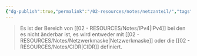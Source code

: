 ```yaml
---
{"dg-publish":true,"permalink":"/02-resources/notes/netzanteil/","tags":["netzwerk/ip/ipv4"],"noteIcon":"","updated":"2025-07-12T13:31:41.000+02:00"}
---
```


>Es ist der Bereich von [[02 - RESOURCES/Notes/IPv4\|IPv4]] bei den es nicht änderbar ist, es wird entweder mit [[02 - RESOURCES/Notes/Netzwerkmaske\|Netzwerkmaske]] oder die [[02 - RESOURCES/Notes/CIDR\|CIDR]] definiert.

<style> .container {font-family: sans-serif; text-align: center;} .button-wrapper button {z-index: 1;height: 40px; width: 100px; margin: 10px;padding: 5px;} .excalidraw .App-menu_top .buttonList { display: flex;} .excalidraw-wrapper { height: 800px; margin: 50px; position: relative;} :root[dir="ltr"] .excalidraw .layer-ui__wrapper .zen-mode-transition.App-menu_bottom--transition-left {transform: none;} </style><script src="https://cdn.jsdelivr.net/npm/react@17/umd/react.production.min.js"></script><script src="https://cdn.jsdelivr.net/npm/react-dom@17/umd/react-dom.production.min.js"></script><script type="text/javascript" src="https://cdn.jsdelivr.net/npm/@excalidraw/excalidraw@0/dist/excalidraw.production.min.js"></script><div id="Netzanteil_2024-07-29_2204.25.excalidraw.md1"></div><script>(function(){const InitialData={"type":"excalidraw","version":2,"source":"https://github.com/zsviczian/obsidian-excalidraw-plugin/releases/tag/2.2.9","elements":[{"type":"text","version":246,"versionNonce":1972470790,"index":"a0","isDeleted":false,"id":"zQWHillc","fillStyle":"solid","strokeWidth":2,"strokeStyle":"solid","roughness":1,"opacity":100,"angle":0,"x":-409.4915935975488,"y":-277.27638844874605,"strokeColor":"#1e1e1e","backgroundColor":"transparent","width":475.41387939453125,"height":86.12839612469412,"seed":1556602138,"groupIds":[],"frameId":null,"roundness":null,"boundElements":[{"id":"hmYavCoMVNp_xSlnNpeyk","type":"arrow"},{"id":"f0vPYp5Q_nQnhnwCvGpwX","type":"arrow"},{"id":"Ogp6-sG2ko8rS7z-HNk8i","type":"arrow"},{"id":"oGqTi4WboRej6IRPW_G8W","type":"arrow"}],"updated":1722283471413,"link":null,"locked":false,"fontSize":68.90271689975529,"fontFamily":1,"text":"192.168.1.0/24","rawText":"192.168.1.0/24","textAlign":"left","verticalAlign":"top","containerId":null,"originalText":"192.168.1.0/24","autoResize":true,"lineHeight":1.25},{"type":"text","version":292,"versionNonce":499138630,"index":"a1","isDeleted":false,"id":"HXE613VY","fillStyle":"solid","strokeWidth":2,"strokeStyle":"solid","roughness":1,"opacity":100,"angle":0,"x":-605.0941137391503,"y":-84.27638844874605,"strokeColor":"#1e1e1e","backgroundColor":"transparent","width":205.4796142578125,"height":54.99999999999999,"seed":750856666,"groupIds":[],"frameId":null,"roundness":null,"boundElements":[{"id":"hmYavCoMVNp_xSlnNpeyk","type":"arrow"}],"updated":1722283471413,"link":null,"locked":false,"fontSize":43.99999999999999,"fontFamily":1,"text":"11000000","rawText":"11000000","textAlign":"left","verticalAlign":"top","containerId":null,"originalText":"11000000","autoResize":true,"lineHeight":1.25},{"type":"text","version":292,"versionNonce":1973176198,"index":"a2","isDeleted":false,"id":"JMJuabVK","fillStyle":"solid","strokeWidth":2,"strokeStyle":"solid","roughness":1,"opacity":100,"angle":0,"x":-337.01415768446293,"y":-82.27638844874605,"strokeColor":"#1e1e1e","backgroundColor":"transparent","width":163.2754364013672,"height":47.999999999999986,"seed":1903353498,"groupIds":[],"frameId":null,"roundness":null,"boundElements":[{"id":"f0vPYp5Q_nQnhnwCvGpwX","type":"arrow"}],"updated":1722283471413,"link":null,"locked":false,"fontSize":38.39999999999999,"fontFamily":1,"text":"10101000","rawText":"10101000","textAlign":"left","verticalAlign":"top","containerId":null,"originalText":"10101000","autoResize":true,"lineHeight":1.25},{"type":"text","version":323,"versionNonce":1526032070,"index":"a3","isDeleted":false,"id":"zjgOlMRD","fillStyle":"solid","strokeWidth":2,"strokeStyle":"solid","roughness":1,"opacity":100,"angle":0,"x":-103.01415768446293,"y":-82.27638844874605,"strokeColor":"#1e1e1e","backgroundColor":"transparent","width":166.83763122558594,"height":40.999999999999986,"seed":1200618330,"groupIds":[],"frameId":null,"roundness":null,"boundElements":[{"id":"Ogp6-sG2ko8rS7z-HNk8i","type":"arrow"}],"updated":1722283471413,"link":null,"locked":false,"fontSize":32.79999999999999,"fontFamily":1,"text":"00000001","rawText":"00000001","textAlign":"left","verticalAlign":"top","containerId":null,"originalText":"00000001","autoResize":true,"lineHeight":1.25},{"type":"text","version":296,"versionNonce":1315479046,"index":"a4","isDeleted":false,"id":"yA0IA2St","fillStyle":"solid","strokeWidth":2,"strokeStyle":"solid","roughness":1,"opacity":100,"angle":0,"x":148.98584231553707,"y":-85.27638844874605,"strokeColor":"#1e1e1e","backgroundColor":"transparent","width":171.65625,"height":39,"seed":1030455322,"groupIds":[],"frameId":null,"roundness":null,"boundElements":[{"id":"oGqTi4WboRej6IRPW_G8W","type":"arrow"}],"updated":1722283471413,"link":null,"locked":false,"fontSize":31.2,"fontFamily":1,"text":"00000000","rawText":"00000000","textAlign":"left","verticalAlign":"top","containerId":null,"originalText":"00000000","autoResize":true,"lineHeight":1.25},{"type":"arrow","version":792,"versionNonce":1611178266,"index":"a5","isDeleted":false,"id":"hmYavCoMVNp_xSlnNpeyk","fillStyle":"solid","strokeWidth":2,"strokeStyle":"solid","roughness":1,"opacity":100,"angle":0,"x":-369.17579232388357,"y":-190.14799232405193,"strokeColor":"#1e1e1e","backgroundColor":"transparent","width":100.86788616978257,"height":89.16593692756402,"seed":519597274,"groupIds":[],"frameId":null,"roundness":{"type":2},"boundElements":[],"updated":1722283471874,"link":null,"locked":false,"startBinding":{"elementId":"zQWHillc","focus":0.4521537545793815,"gap":1},"endBinding":null,"lastCommittedPoint":null,"startArrowhead":null,"endArrowhead":"arrow","points":[[0,0],[-57.83836536057943,40.87160387530588],[-100.86788616978257,89.16593692756402]]},{"type":"arrow","version":418,"versionNonce":323579354,"index":"a6","isDeleted":false,"id":"f0vPYp5Q_nQnhnwCvGpwX","fillStyle":"solid","strokeWidth":2,"strokeStyle":"solid","roughness":1,"opacity":100,"angle":0,"x":-230.3639562652627,"y":-190.14799232405193,"strokeColor":"#1e1e1e","backgroundColor":"transparent","width":18.14030434090065,"height":82.84269278808733,"seed":1103741338,"groupIds":[],"frameId":null,"roundness":{"type":2},"boundElements":[],"updated":1722283471875,"link":null,"locked":false,"startBinding":{"elementId":"zQWHillc","focus":0.19798925536155282,"gap":1},"endBinding":null,"lastCommittedPoint":null,"startArrowhead":null,"endArrowhead":"arrow","points":[[0,0],[-18.14030434090065,82.84269278808733]]},{"type":"arrow","version":511,"versionNonce":1716691610,"index":"a7","isDeleted":false,"id":"Ogp6-sG2ko8rS7z-HNk8i","fillStyle":"solid","strokeWidth":2,"strokeStyle":"solid","roughness":1,"opacity":100,"angle":0,"x":-125.2470505935787,"y":-190.14799232405193,"strokeColor":"#1e1e1e","backgroundColor":"transparent","width":97.55556746332319,"height":93.14561156059447,"seed":1360166490,"groupIds":[],"frameId":null,"roundness":{"type":2},"boundElements":[],"updated":1722283471876,"link":null,"locked":false,"startBinding":{"elementId":"zQWHillc","focus":0.10954030344409287,"gap":1},"endBinding":null,"lastCommittedPoint":null,"startArrowhead":null,"endArrowhead":"arrow","points":[[0,0],[77.23289290911585,41.87160387530588],[97.55556746332319,93.14561156059447]]},{"type":"arrow","version":601,"versionNonce":2133781786,"index":"a8","isDeleted":false,"id":"oGqTi4WboRej6IRPW_G8W","fillStyle":"solid","strokeWidth":2,"strokeStyle":"solid","roughness":1,"opacity":100,"angle":0,"x":-83.93723460753984,"y":-201.04561921797688,"strokeColor":"#1e1e1e","backgroundColor":"transparent","width":302.5831377455653,"height":104.76923076923077,"seed":430285594,"groupIds":[],"frameId":null,"roundness":{"type":2},"boundElements":[],"updated":1722283573603,"link":null,"locked":false,"startBinding":{"elementId":"zQWHillc","focus":0.27599348769572035,"gap":1},"endBinding":null,"lastCommittedPoint":null,"startArrowhead":null,"endArrowhead":"arrow","points":[[0,0],[257.9230769230769,35.769230769230774],[302.5831377455653,104.76923076923077]]},{"type":"text","version":448,"versionNonce":900165062,"index":"aA","isDeleted":false,"id":"C6b2eEFd","fillStyle":"solid","strokeWidth":2,"strokeStyle":"solid","roughness":1,"opacity":100,"angle":0,"x":-293.6235269574477,"y":-433.430647614447,"strokeColor":"#1e1e1e","backgroundColor":"transparent","width":101.11988830566406,"height":25,"seed":2048337050,"groupIds":[],"frameId":null,"roundness":null,"boundElements":[],"updated":1722283545784,"link":null,"locked":false,"fontSize":20,"fontFamily":1,"text":"Netzanteil","rawText":"Netzanteil","textAlign":"left","verticalAlign":"top","containerId":null,"originalText":"Netzanteil","autoResize":true,"lineHeight":1.25},{"type":"text","version":432,"versionNonce":1001242822,"index":"aB","isDeleted":false,"id":"0RSBenNw","fillStyle":"solid","strokeWidth":2,"strokeStyle":"solid","roughness":1,"opacity":100,"angle":0,"x":-594.9120121381018,"y":14.539401024938115,"strokeColor":"#1e1e1e","backgroundColor":"transparent","width":175.61961364746094,"height":38.74995147145622,"seed":2142994778,"groupIds":[],"frameId":null,"roundness":null,"boundElements":[],"updated":1722283471413,"link":null,"locked":false,"fontSize":30.999961177164977,"fontFamily":1,"text":"1 1 1 1 1 1 1 1","rawText":"1 1 1 1 1 1 1 1","textAlign":"left","verticalAlign":"top","containerId":null,"originalText":"1 1 1 1 1 1 1 1","autoResize":true,"lineHeight":1.25},{"type":"text","version":329,"versionNonce":1795536902,"index":"aC","isDeleted":false,"id":"057v7kD8","fillStyle":"solid","strokeWidth":2,"strokeStyle":"solid","roughness":1,"opacity":100,"angle":0,"x":158.80768711919643,"y":1.4867694459908307,"strokeColor":"#1e1e1e","backgroundColor":"transparent","width":171.65625,"height":39,"seed":842417690,"groupIds":[],"frameId":null,"roundness":null,"boundElements":[],"updated":1722283471413,"link":null,"locked":false,"fontSize":31.2,"fontFamily":1,"text":"00000000","rawText":"00000000","textAlign":"left","verticalAlign":"top","containerId":null,"originalText":"00000000","autoResize":true,"lineHeight":1.25},{"type":"text","version":460,"versionNonce":853329734,"index":"aD","isDeleted":false,"id":"7Ip5GTtT","fillStyle":"solid","strokeWidth":2,"strokeStyle":"solid","roughness":1,"opacity":100,"angle":0,"x":-348.4469836764448,"y":13.190741078683573,"strokeColor":"#1e1e1e","backgroundColor":"transparent","width":175.61961364746094,"height":38.74995147145622,"seed":2054845146,"groupIds":[],"frameId":null,"roundness":null,"boundElements":[],"updated":1722283471413,"link":null,"locked":false,"fontSize":30.999961177164977,"fontFamily":1,"text":"1 1 1 1 1 1 1 1","rawText":"1 1 1 1 1 1 1 1","textAlign":"left","verticalAlign":"top","containerId":null,"originalText":"1 1 1 1 1 1 1 1","autoResize":true,"lineHeight":1.25},{"type":"text","version":466,"versionNonce":1670377094,"index":"aE","isDeleted":false,"id":"aMpWmZsF","fillStyle":"solid","strokeWidth":2,"strokeStyle":"solid","roughness":1,"opacity":100,"angle":0,"x":-111.60487841328688,"y":7.927583183947036,"strokeColor":"#1e1e1e","backgroundColor":"transparent","width":175.61961364746094,"height":38.74995147145622,"seed":723191706,"groupIds":[],"frameId":null,"roundness":null,"boundElements":[],"updated":1722283471413,"link":null,"locked":false,"fontSize":30.999961177164977,"fontFamily":1,"text":"1 1 1 1 1 1 1 1","rawText":"1 1 1 1 1 1 1 1","textAlign":"left","verticalAlign":"top","containerId":null,"originalText":"1 1 1 1 1 1 1 1","autoResize":true,"lineHeight":1.25},{"type":"line","version":1542,"versionNonce":970730950,"index":"aF","isDeleted":false,"id":"bJ5VlzJ3_XSXahOLJEK6l","fillStyle":"solid","strokeWidth":2,"strokeStyle":"solid","roughness":1,"opacity":100,"angle":0,"x":76.24900021027372,"y":-243.22375686979865,"strokeColor":"#1e1e1e","backgroundColor":"transparent","width":272.63157894736855,"height":244.21052631578937,"seed":1279984730,"groupIds":[],"frameId":null,"roundness":{"type":2},"boundElements":[],"updated":1722283471413,"link":null,"locked":false,"startBinding":null,"endBinding":null,"lastCommittedPoint":null,"startArrowhead":null,"endArrowhead":null,"points":[[0,0],[272.63157894736855,27.36842105263156],[249.47368421052647,244.21052631578937]]},{"type":"ellipse","version":370,"versionNonce":1390314758,"index":"aG","isDeleted":false,"id":"hF2HljseprUVQUZB6g2Rc","fillStyle":"solid","strokeWidth":1,"strokeStyle":"solid","roughness":1,"opacity":100,"angle":0,"x":-629.0141576844628,"y":-37.960598975061885,"strokeColor":"#1e1e1e","backgroundColor":"transparent","width":978.9473684210527,"height":118.9473684210526,"seed":1742563610,"groupIds":[],"frameId":null,"roundness":{"type":2},"boundElements":[],"updated":1722283471413,"link":null,"locked":false},{"type":"freedraw","version":307,"versionNonce":538178630,"index":"aH","isDeleted":false,"id":"0n9xJ9J_FxJk5Dh9B74e1","fillStyle":"solid","strokeWidth":1,"strokeStyle":"solid","roughness":1,"opacity":100,"angle":0,"x":-619.8238742836536,"y":69.97462369700293,"strokeColor":"#1e1e1e","backgroundColor":"transparent","width":709.4736842105264,"height":91.57894736842104,"seed":1430599130,"groupIds":[],"frameId":null,"roundness":null,"boundElements":[],"updated":1722283471413,"link":null,"locked":false,"points":[[0,0],[1.0526315789472847,0],[2.105263157894683,3.157894736842195],[5.263157894736764,6.315789473684276],[5.263157894736764,8.42105263157896],[8.42105263157896,11.57894736842104],[11.57894736842104,14.736842105263236],[14.736842105263122,16.84210526315792],[17.894736842105203,18.947368421052715],[23.15789473684208,22.105263157894797],[30.526315789473642,26.315789473684276],[37.8947368421052,29.473684210526358],[47.36842105263156,32.63157894736844],[55.78947368421052,34.736842105263236],[66.31578947368416,37.89473684210532],[74.73684210526312,38.947368421052715],[82.10526315789468,41.0526315789474],[96.84210526315792,43.157894736842195],[106.31578947368416,44.21052631578948],[115.78947368421052,45.26315789473688],[120,46.315789473684276],[131.57894736842104,48.42105263157896],[141.0526315789474,49.47368421052636],[149.47368421052624,49.47368421052636],[157.8947368421052,49.47368421052636],[165.26315789473688,49.47368421052636],[177.8947368421052,49.47368421052636],[186.31578947368416,49.47368421052636],[194.73684210526312,49.47368421052636],[203.15789473684208,49.47368421052636],[214.73684210526312,49.47368421052636],[218.9473684210526,49.47368421052636],[226.31578947368416,49.47368421052636],[233.68421052631572,49.47368421052636],[240,49.47368421052636],[251.57894736842104,49.47368421052636],[258.9473684210526,49.47368421052636],[266.31578947368416,49.47368421052636],[275.7894736842105,49.47368421052636],[288.42105263157896,50.526315789473756],[302.1052631578947,51.57894736842104],[311.57894736842104,52.63157894736844],[316.8421052631579,53.68421052631584],[323.1578947368421,54.736842105263236],[331.57894736842104,55.78947368421052],[335.7894736842105,56.84210526315792],[340,56.84210526315792],[344.2105263157895,58.947368421052715],[353.6842105263157,61.0526315789474],[358.9473684210526,63.157894736842195],[366.31578947368416,65.26315789473688],[372.63157894736844,66.31578947368428],[378.9473684210526,68.42105263157896],[384.2105263157895,70.52631578947376],[388.42105263157896,72.63157894736844],[392.63157894736844,73.68421052631584],[394.7368421052631,74.73684210526324],[396.8421052631579,75.78947368421052],[397.8947368421052,76.84210526315792],[398.9473684210526,78.94736842105272],[401.0526315789474,80],[403.1578947368421,82.1052631578948],[405.2631578947369,86.31578947368428],[405.2631578947369,87.36842105263156],[406.31578947368416,88.42105263157896],[406.31578947368416,89.47368421052636],[407.36842105263156,90.52631578947376],[407.36842105263156,91.57894736842104],[408.42105263157896,90.52631578947376],[409.47368421052636,87.36842105263156],[410.52631578947364,86.31578947368428],[413.68421052631584,82.1052631578948],[416.8421052631579,78.94736842105272],[421.0526315789474,75.78947368421052],[426.31578947368416,71.57894736842104],[429.47368421052636,70.52631578947376],[434.7368421052631,68.42105263157896],[440,66.31578947368428],[448.42105263157896,64.21052631578948],[454.7368421052631,62.1052631578948],[461.0526315789474,62.1052631578948],[463.1578947368421,61.0526315789474],[468.42105263157896,60],[476.8421052631578,60],[483.1578947368422,60],[490.52631578947364,60],[496.8421052631578,60],[507.36842105263156,60],[512.6315789473684,60],[517.8947368421053,60],[524.2105263157895,60],[528.4210526315788,60],[531.5789473684212,60],[535.7894736842105,60],[541.0526315789474,60],[548.4210526315788,60],[553.6842105263157,60],[558.9473684210526,60],[565.2631578947368,60],[573.6842105263157,60],[581.0526315789474,60],[595.7894736842105,61.0526315789474],[603.1578947368422,61.0526315789474],[607.3684210526316,61.0526315789474],[616.8421052631578,61.0526315789474],[624.2105263157895,61.0526315789474],[631.5789473684212,61.0526315789474],[638.9473684210526,61.0526315789474],[645.2631578947368,61.0526315789474],[652.6315789473684,61.0526315789474],[668.4210526315788,58.947368421052715],[676.8421052631578,55.78947368421052],[685.2631578947368,53.68421052631584],[695.7894736842105,48.42105263157896],[698.9473684210526,47.36842105263156],[703.1578947368422,45.26315789473688],[706.3157894736843,43.157894736842195],[707.3684210526316,41.0526315789474],[707.3684210526316,38.947368421052715],[709.4736842105264,36.84210526315792],[709.4736842105264,34.736842105263236],[709.4736842105264,33.68421052631584],[709.4736842105264,32.63157894736844],[709.4736842105264,31.57894736842104],[709.4736842105264,29.473684210526358],[709.4736842105264,28.42105263157896],[709.4736842105264,27.36842105263156],[709.4736842105264,26.315789473684276],[709.4736842105264,25.263157894736878],[709.4736842105264,24.21052631578948],[709.4736842105264,22.105263157894797],[709.4736842105264,21.0526315789474],[708.4210526315788,21.0526315789474],[708.4210526315788,21.0526315789474]],"lastCommittedPoint":null,"simulatePressure":true,"pressures":[]},{"type":"text","version":170,"versionNonce":1532590982,"index":"aI","isDeleted":false,"id":"M8vMIIUR","fillStyle":"solid","strokeWidth":1,"strokeStyle":"solid","roughness":1,"opacity":100,"angle":0,"x":-251.1194208423576,"y":197.74790304922954,"strokeColor":"#1e1e1e","backgroundColor":"transparent","width":68.11993408203125,"height":25,"seed":93678234,"groupIds":[],"frameId":null,"roundness":null,"boundElements":[],"updated":1722283471413,"link":null,"locked":false,"fontSize":20,"fontFamily":1,"text":"24Bits","rawText":"24Bits","textAlign":"left","verticalAlign":"top","containerId":null,"originalText":"24Bits","autoResize":true,"lineHeight":1.25},{"type":"freedraw","version":660,"versionNonce":1995810074,"index":"aJ","isDeleted":false,"id":"3oauoGOkJH_bfIlueo_ov","fillStyle":"solid","strokeWidth":1,"strokeStyle":"solid","roughness":1,"opacity":100,"angle":0,"x":-405.1670152079236,"y":-276.21886322463763,"strokeColor":"#1e1e1e","backgroundColor":"transparent","width":289.96655518394664,"height":107.69230769230768,"seed":1333856090,"groupIds":[],"frameId":null,"roundness":null,"boundElements":[],"updated":1722283492291,"link":null,"locked":false,"points":[[-0.14417661635503243,0],[-0.895385308541375,-0.7692307692307736],[-2.3978026929141607,-2.307692307692321],[-4.651428769473349,-7.692307692307679],[-6.153846153846132,-10.769230769230774],[-6.153846153846132,-12.30769230769232],[-6.153846153846132,-16.153846153846132],[-6.153846153846132,-18.461538461538453],[-6.153846153846132,-22.30769230769232],[-6.153846153846132,-23.846153846153868],[-6.153846153846132,-25.384615384615415],[-6.153846153846132,-26.923076923076906],[-5.40263746165974,-29.230769230769226],[-4.651428769473349,-30],[-3.900220077286951,-30.769230769230774],[-3.900220077286951,-31.538461538461547],[-3.149011385100557,-32.30769230769232],[-2.3978026929141607,-33.076923076923094],[-1.6465940007277682,-33.076923076923094],[-0.895385308541375,-33.076923076923094],[-0.895385308541375,-33.84615384615387],[-0.14417661635503243,-34.61538461538464],[1.3582407680177535,-35.384615384615415],[2.860658152390542,-36.15384615384613],[5.114284228949728,-36.923076923076906],[5.8654929211361235,-36.923076923076906],[6.616701613322515,-37.69230769230768],[8.870327689881698,-37.69230769230768],[11.123953766440824,-38.46153846153845],[14.879997227372801,-39.230769230769226],[21.640875457050292,-39.230769230769226],[23.89450153360948,-39.230769230769226],[26.14812761016866,-39.230769230769226],[27.650544994541445,-39.230769230769226],[29.904171071100578,-39.230769230769226],[32.157797147659764,-39.230769230769226],[35.162631916405346,-39.230769230769226],[38.91867537733726,-39.230769230769226],[43.42592753045562,-39.230769230769226],[50.938014452319514,-39.230769230769226],[54.694057913251484,-39.230769230769226],[58.45010137418341,-39.230769230769226],[60.703727450742576,-39.230769230769226],[64.45977091167455,-39.230769230769226],[66.71339698823375,-39.230769230769226],[68.21581437260649,-39.230769230769226],[71.22064914135204,-39.230769230769226],[74.22548391009764,-39.230769230769226],[79.48394475540236,-39.230769230769226],[82.48877952414786,-39.230769230769226],[84.7424056007071,-39.230769230769226],[87.74724036945268,-39.230769230769226],[89.24965775382549,-39.230769230769226],[91.50328383038459,-39.230769230769226],[94.50811859913017,-39.230769230769226],[96.7617446756893,-39.230769230769226],[98.26416206006208,-39.230769230769226],[102.77141421318046,-40],[105.0250402897396,-40],[108.02987505848516,-41.53846153846155],[111.03470982723073,-42.30769230769232],[115.5419619803491,-43.84615384615387],[120.04921413346747,-46.15384615384613],[123.05404890221293,-48.46153846153845],[125.30767497877217,-50],[126.05888367095852,-50.769230769230774],[127.5613010553313,-52.30769230769232],[129.0637184397041,-52.30769230769232],[131.31734451626323,-54.61538461538464],[134.3221792850088,-56.923076923076906],[136.57580536156803,-60.769230769230774],[138.07822274594082,-63.076923076923094],[139.5806401303136,-64.61538461538464],[140.33184882249995,-66.9230769230769],[141.8342662068727,-68.46153846153845],[143.33668359124553,-71.53846153846155],[145.59030966780463,-73.84615384615387],[147.09272705217742,-76.15384615384613],[148.5951444365502,-78.46153846153845],[149.3463531287367,-80.76923076923077],[149.3463531287367,-82.30769230769232],[150.84877051310937,-83.84615384615387],[150.84877051310937,-86.15384615384613],[151.59997920529577,-87.69230769230768],[152.35118789748216,-91.53846153846155],[153.10239658966856,-93.0769230769231],[153.10239658966856,-94.61538461538458],[153.85360528185493,-96.92307692307696],[153.85360528185493,-100],[153.85360528185493,-101.53846153846155],[154.6048139740414,-103.84615384615387],[155.35602266622772,-105.38461538461542],[155.35602266622772,-106.15384615384613],[155.35602266622772,-106.92307692307696],[155.35602266622772,-107.69230769230768],[154.6048139740414,-106.92307692307696],[154.6048139740414,-104.61538461538458],[154.6048139740414,-103.0769230769231],[154.6048139740414,-100],[154.6048139740414,-98.46153846153845],[154.6048139740414,-97.69230769230768],[154.6048139740414,-96.92307692307696],[153.85360528185493,-96.15384615384613],[153.85360528185493,-93.84615384615387],[153.85360528185493,-90.76923076923077],[153.85360528185493,-90],[153.85360528185493,-89.23076923076923],[153.85360528185493,-87.69230769230768],[153.85360528185493,-85.38461538461542],[153.85360528185493,-84.61538461538458],[153.85360528185493,-83.0769230769231],[153.85360528185493,-80.76923076923077],[153.85360528185493,-77.69230769230768],[153.85360528185493,-75.38461538461542],[154.6048139740414,-73.84615384615387],[156.1072313584142,-71.53846153846155],[157.60964874278702,-70],[159.11206612715975,-68.46153846153845],[162.11690089590522,-65.38461538461542],[164.3705269724645,-63.84615384615387],[166.6241530490236,-63.076923076923094],[171.13140520214202,-60.769230769230774],[174.13623997088752,-59.230769230769226],[176.38986604744667,-58.46153846153845],[179.39470081619223,-57.69230769230768],[183.1507442771242,-56.923076923076906],[189.1604138146153,-55.384615384615415],[192.91645727554723,-55.384615384615415],[196.6725007364793,-55.384615384615415],[200.42854419741116,-55.384615384615415],[207.94063111927503,-55.384615384615415],[212.44788327239337,-55.384615384615415],[216.2039267333254,-55.384615384615415],[219.20876150207084,-55.384615384615415],[220.71117888644372,-55.384615384615415],[222.96480496300288,-55.384615384615415],[225.9696397317485,-55.384615384615415],[227.4720571161212,-55.384615384615415],[228.97447450049395,-55.384615384615415],[231.22810057705317,-55.384615384615415],[234.2329353457988,-55.384615384615415],[235.73535273017157,-55.384615384615415],[238.74018749891698,-55.384615384615415],[241.7450222676626,-55.384615384615415],[243.24743965203535,-55.384615384615415],[244.74985703640817,-55.384615384615415],[246.25227442078096,-55.384615384615415],[247.0034831129673,-55.384615384615415],[248.50590049734006,-55.384615384615415],[249.25710918952652,-55.384615384615415],[250.00831788171288,-55.384615384615415],[250.75952657389934,-55.384615384615415],[252.2619439582721,-55.384615384615415],[254.51557003483128,-54.61538461538464],[256.0179874192041,-53.84615384615387],[256.7691961113904,-53.84615384615387],[259.02282218794966,-53.076923076923094],[261.2764482645088,-52.30769230769232],[262.7788656488815,-52.30769230769232],[263.530074341068,-52.30769230769232],[264.28128303325434,-51.53846153846155],[265.7837004176271,-51.53846153846155],[267.286117802,-51.53846153846155],[268.0373264941863,-50.769230769230774],[268.7885351863727,-50],[270.2909525707455,-49.230769230769226],[271.79336995511835,-49.230769230769226],[271.79336995511835,-48.46153846153845],[272.5445786473047,-47.69230769230768],[274.04699603167745,-47.69230769230768],[274.7982047238638,-46.923076923076906],[275.54941341605024,-46.15384615384613],[276.30062210823655,-45.384615384615415],[277.05183080042303,-44.61538461538464],[279.30545687698213,-42.30769230769232],[280.8078742613549,-40.769230769230774],[281.5590829535414,-40],[281.5590829535414,-39.230769230769226],[282.3102916457278,-38.46153846153845],[283.06150033791414,-37.69230769230768],[283.06150033791414,-36.923076923076906],[283.06150033791414,-36.15384615384613],[283.06150033791414,-34.61538461538464],[283.06150033791414,-33.076923076923094],[283.8127090301005,-31.538461538461547],[283.8127090301005,-30],[283.8127090301005,-29.230769230769226],[283.8127090301005,-26.923076923076906],[283.8127090301005,-26.153846153846132],[283.8127090301005,-25.384615384615415],[283.8127090301005,-24.61538461538464],[283.8127090301005,-23.846153846153868],[283.8127090301005,-23.076923076923094],[283.8127090301005,-21.538461538461547],[283.8127090301005,-20],[283.8127090301005,-18.461538461538453],[283.8127090301005,-16.153846153846132],[283.8127090301005,-15.384615384615415],[283.8127090301005,-14.615384615384642],[283.8127090301005,-13.846153846153868],[283.8127090301005,-13.076923076923094],[283.8127090301005,-12.30769230769232],[283.8127090301005,-11.538461538461547],[283.8127090301005,-10.769230769230774],[283.8127090301005,-10],[283.8127090301005,-9.230769230769226],[283.8127090301005,-8.461538461538453],[283.8127090301005,-8.461538461538453\|-0.14417661635503243,0],[-0.895385308541375,-0.7692307692307736],[-2.3978026929141607,-2.307692307692321],[-4.651428769473349,-7.692307692307679],[-6.153846153846132,-10.769230769230774],[-6.153846153846132,-12.30769230769232],[-6.153846153846132,-16.153846153846132],[-6.153846153846132,-18.461538461538453],[-6.153846153846132,-22.30769230769232],[-6.153846153846132,-23.846153846153868],[-6.153846153846132,-25.384615384615415],[-6.153846153846132,-26.923076923076906],[-5.40263746165974,-29.230769230769226],[-4.651428769473349,-30],[-3.900220077286951,-30.769230769230774],[-3.900220077286951,-31.538461538461547],[-3.149011385100557,-32.30769230769232],[-2.3978026929141607,-33.076923076923094],[-1.6465940007277682,-33.076923076923094],[-0.895385308541375,-33.076923076923094],[-0.895385308541375,-33.84615384615387],[-0.14417661635503243,-34.61538461538464],[1.3582407680177535,-35.384615384615415],[2.860658152390542,-36.15384615384613],[5.114284228949728,-36.923076923076906],[5.8654929211361235,-36.923076923076906],[6.616701613322515,-37.69230769230768],[8.870327689881698,-37.69230769230768],[11.123953766440824,-38.46153846153845],[14.879997227372801,-39.230769230769226],[21.640875457050292,-39.230769230769226],[23.89450153360948,-39.230769230769226],[26.14812761016866,-39.230769230769226],[27.650544994541445,-39.230769230769226],[29.904171071100578,-39.230769230769226],[32.157797147659764,-39.230769230769226],[35.162631916405346,-39.230769230769226],[38.91867537733726,-39.230769230769226],[43.42592753045562,-39.230769230769226],[50.938014452319514,-39.230769230769226],[54.694057913251484,-39.230769230769226],[58.45010137418341,-39.230769230769226],[60.703727450742576,-39.230769230769226],[64.45977091167455,-39.230769230769226],[66.71339698823375,-39.230769230769226],[68.21581437260649,-39.230769230769226],[71.22064914135204,-39.230769230769226],[74.22548391009764,-39.230769230769226],[79.48394475540236,-39.230769230769226],[82.48877952414786,-39.230769230769226],[84.7424056007071,-39.230769230769226],[87.74724036945268,-39.230769230769226],[89.24965775382549,-39.230769230769226],[91.50328383038459,-39.230769230769226],[94.50811859913017,-39.230769230769226],[96.7617446756893,-39.230769230769226],[98.26416206006208,-39.230769230769226],[102.77141421318046,-40],[105.0250402897396,-40],[108.02987505848516,-41.53846153846155],[111.03470982723073,-42.30769230769232],[115.5419619803491,-43.84615384615387],[120.04921413346747,-46.15384615384613],[123.05404890221293,-48.46153846153845],[125.30767497877217,-50],[126.05888367095852,-50.769230769230774],[127.5613010553313,-52.30769230769232],[129.0637184397041,-52.30769230769232],[131.31734451626323,-54.61538461538464],[134.3221792850088,-56.923076923076906],[136.57580536156803,-60.769230769230774],[138.07822274594082,-63.076923076923094],[139.5806401303136,-64.61538461538464],[140.33184882249995,-66.9230769230769],[141.8342662068727,-68.46153846153845],[143.33668359124553,-71.53846153846155],[145.59030966780463,-73.84615384615387],[147.09272705217742,-76.15384615384613],[148.5951444365502,-78.46153846153845],[149.3463531287367,-80.76923076923077],[149.3463531287367,-82.30769230769232],[150.84877051310937,-83.84615384615387],[150.84877051310937,-86.15384615384613],[151.59997920529577,-87.69230769230768],[152.35118789748216,-91.53846153846155],[153.10239658966856,-93.0769230769231],[153.10239658966856,-94.61538461538458],[153.85360528185493,-96.92307692307696],[153.85360528185493,-100],[153.85360528185493,-101.53846153846155],[154.6048139740414,-103.84615384615387],[155.35602266622772,-105.38461538461542],[155.35602266622772,-106.15384615384613],[155.35602266622772,-106.92307692307696],[155.35602266622772,-107.69230769230768],[154.6048139740414,-106.92307692307696],[154.6048139740414,-104.61538461538458],[154.6048139740414,-103.0769230769231],[154.6048139740414,-100],[154.6048139740414,-98.46153846153845],[154.6048139740414,-97.69230769230768],[154.6048139740414,-96.92307692307696],[153.85360528185493,-96.15384615384613],[153.85360528185493,-93.84615384615387],[153.85360528185493,-90.76923076923077],[153.85360528185493,-90],[153.85360528185493,-89.23076923076923],[153.85360528185493,-87.69230769230768],[153.85360528185493,-85.38461538461542],[153.85360528185493,-84.61538461538458],[153.85360528185493,-83.0769230769231],[153.85360528185493,-80.76923076923077],[153.85360528185493,-77.69230769230768],[153.85360528185493,-75.38461538461542],[154.6048139740414,-73.84615384615387],[156.1072313584142,-71.53846153846155],[157.60964874278702,-70],[159.11206612715975,-68.46153846153845],[162.11690089590522,-65.38461538461542],[164.3705269724645,-63.84615384615387],[166.6241530490236,-63.076923076923094],[171.13140520214202,-60.769230769230774],[174.13623997088752,-59.230769230769226],[176.38986604744667,-58.46153846153845],[179.39470081619223,-57.69230769230768],[183.1507442771242,-56.923076923076906],[189.1604138146153,-55.384615384615415],[192.91645727554723,-55.384615384615415],[196.6725007364793,-55.384615384615415],[200.42854419741116,-55.384615384615415],[207.94063111927503,-55.384615384615415],[212.44788327239337,-55.384615384615415],[216.2039267333254,-55.384615384615415],[219.20876150207084,-55.384615384615415],[220.71117888644372,-55.384615384615415],[222.96480496300288,-55.384615384615415],[225.9696397317485,-55.384615384615415],[227.4720571161212,-55.384615384615415],[228.97447450049395,-55.384615384615415],[231.22810057705317,-55.384615384615415],[234.2329353457988,-55.384615384615415],[235.73535273017157,-55.384615384615415],[238.74018749891698,-55.384615384615415],[241.7450222676626,-55.384615384615415],[243.24743965203535,-55.384615384615415],[244.74985703640817,-55.384615384615415],[246.25227442078096,-55.384615384615415],[247.0034831129673,-55.384615384615415],[248.50590049734006,-55.384615384615415],[249.25710918952652,-55.384615384615415],[250.00831788171288,-55.384615384615415],[250.75952657389934,-55.384615384615415],[252.2619439582721,-55.384615384615415],[254.51557003483128,-54.61538461538464],[256.0179874192041,-53.84615384615387],[256.7691961113904,-53.84615384615387],[259.02282218794966,-53.076923076923094],[261.2764482645088,-52.30769230769232],[262.7788656488815,-52.30769230769232],[263.530074341068,-52.30769230769232],[264.28128303325434,-51.53846153846155],[265.7837004176271,-51.53846153846155],[267.286117802,-51.53846153846155],[268.0373264941863,-50.769230769230774],[268.7885351863727,-50],[270.2909525707455,-49.230769230769226],[271.79336995511835,-49.230769230769226],[271.79336995511835,-48.46153846153845],[272.5445786473047,-47.69230769230768],[274.04699603167745,-47.69230769230768],[274.7982047238638,-46.923076923076906],[275.54941341605024,-46.15384615384613],[276.30062210823655,-45.384615384615415],[277.05183080042303,-44.61538461538464],[279.30545687698213,-42.30769230769232],[280.8078742613549,-40.769230769230774],[281.5590829535414,-40],[281.5590829535414,-39.230769230769226],[282.3102916457278,-38.46153846153845],[283.06150033791414,-37.69230769230768],[283.06150033791414,-36.923076923076906],[283.06150033791414,-36.15384615384613],[283.06150033791414,-34.61538461538464],[283.06150033791414,-33.076923076923094],[283.8127090301005,-31.538461538461547],[283.8127090301005,-30],[283.8127090301005,-29.230769230769226],[283.8127090301005,-26.923076923076906],[283.8127090301005,-26.153846153846132],[283.8127090301005,-25.384615384615415],[283.8127090301005,-24.61538461538464],[283.8127090301005,-23.846153846153868],[283.8127090301005,-23.076923076923094],[283.8127090301005,-21.538461538461547],[283.8127090301005,-20],[283.8127090301005,-18.461538461538453],[283.8127090301005,-16.153846153846132],[283.8127090301005,-15.384615384615415],[283.8127090301005,-14.615384615384642],[283.8127090301005,-13.846153846153868],[283.8127090301005,-13.076923076923094],[283.8127090301005,-12.30769230769232],[283.8127090301005,-11.538461538461547],[283.8127090301005,-10.769230769230774],[283.8127090301005,-10],[283.8127090301005,-9.230769230769226],[283.8127090301005,-8.461538461538453],[283.8127090301005,-8.461538461538453]],"lastCommittedPoint":null,"simulatePressure":true,"pressures":[]},{"type":"line","version":111,"versionNonce":627626502,"index":"aK","isDeleted":false,"id":"p6naor0BJzxkejZR5fwd4","fillStyle":"solid","strokeWidth":1,"strokeStyle":"solid","roughness":1,"opacity":100,"angle":0,"x":-401.2141564724559,"y":-201.65444213847752,"strokeColor":"#1e1e1e","backgroundColor":"transparent","width":88.46153846153851,"height":0.7692307692307736,"seed":995822618,"groupIds":[],"frameId":null,"roundness":{"type":2},"boundElements":[],"updated":1722283471413,"link":null,"locked":false,"startBinding":null,"endBinding":null,"lastCommittedPoint":null,"startArrowhead":null,"endArrowhead":null,"points":[[0,0],[88.46153846153851,0.7692307692307736]]},{"type":"line","version":92,"versionNonce":634167622,"index":"aL","isDeleted":false,"id":"XTiiTBb9oSZsjN57CJyD6","fillStyle":"solid","strokeWidth":1,"strokeStyle":"solid","roughness":1,"opacity":100,"angle":0,"x":-272.75261801091744,"y":-199.34674983078514,"strokeColor":"#1e1e1e","backgroundColor":"transparent","width":87.69230769230762,"height":0.7692307692307736,"seed":1326872794,"groupIds":[],"frameId":null,"roundness":{"type":2},"boundElements":[],"updated":1722283471413,"link":null,"locked":false,"startBinding":null,"endBinding":null,"lastCommittedPoint":null,"startArrowhead":null,"endArrowhead":null,"points":[[0,0],[87.69230769230762,0.7692307692307736]]},{"type":"line","version":70,"versionNonce":1601472646,"index":"aM","isDeleted":false,"id":"wVAWkJE8twYJpO7atOuql","fillStyle":"solid","strokeWidth":1,"strokeStyle":"solid","roughness":1,"opacity":100,"angle":0,"x":-146.59877185707137,"y":-197.03905752309277,"strokeColor":"#1e1e1e","backgroundColor":"transparent","width":22.307692307692378,"height":0,"seed":1514556826,"groupIds":[],"frameId":null,"roundness":{"type":2},"boundElements":[],"updated":1722283471413,"link":null,"locked":false,"startBinding":null,"endBinding":null,"lastCommittedPoint":null,"startArrowhead":null,"endArrowhead":null,"points":[[0,0],[22.307692307692378,0]]},{"type":"line","version":94,"versionNonce":1109231558,"index":"aN","isDeleted":false,"id":"JLEBgUrWLJc9O9Z3lwWk-","fillStyle":"solid","strokeWidth":1,"strokeStyle":"solid","roughness":1,"opacity":100,"angle":0,"x":-102.75261801091756,"y":-200.8852113692467,"strokeColor":"#1e1e1e","backgroundColor":"transparent","width":36.92307692307702,"height":0.7692307692307736,"seed":1109232218,"groupIds":[],"frameId":null,"roundness":{"type":2},"boundElements":[],"updated":1722283471413,"link":null,"locked":false,"startBinding":null,"endBinding":null,"lastCommittedPoint":null,"startArrowhead":null,"endArrowhead":null,"points":[[0,0],[36.92307692307702,-0.7692307692307736]]},{"id":"3YGc6lYhGdL80B8AEds6T","type":"ellipse","x":-659.280744266587,"y":-101.20002104708499,"width":776.4825585223198,"height":74.08817472889547,"angle":0,"strokeColor":"#1e1e1e","backgroundColor":"transparent","fillStyle":"solid","strokeWidth":2,"strokeStyle":"solid","roughness":1,"opacity":100,"groupIds":[],"frameId":null,"index":"aP","roundness":{"type":2},"seed":1647732934,"version":78,"versionNonce":1060652614,"isDeleted":false,"boundElements":null,"updated":1722283588343,"link":null,"locked":false},{"id":"9TVHwITGVPghDx31qNJQ3","type":"line","x":-416.8103542447474,"y":-236.86797736882858,"width":247.2813104587808,"height":173.19313572988546,"angle":0,"strokeColor":"#1e1e1e","backgroundColor":"transparent","fillStyle":"solid","strokeWidth":1,"strokeStyle":"dashed","roughness":1,"opacity":100,"groupIds":[],"frameId":null,"index":"aQ","roundness":{"type":2},"seed":379841734,"version":214,"versionNonce":575226950,"isDeleted":false,"boundElements":null,"updated":1722283631872,"link":null,"locked":false,"points":[[0,0],[-217.45360374974507,38.48736349553013],[-247.2813104587808,173.19313572988546]],"lastCommittedPoint":null,"startBinding":null,"endBinding":null,"startArrowhead":null,"endArrowhead":null},{"id":"PsOCwlYz","type":"text","x":-710.2765008981644,"y":-232.0570569318873,"width":161.31982421875,"height":25,"angle":5.940753050652903,"strokeColor":"#1e1e1e","backgroundColor":"transparent","fillStyle":"solid","strokeWidth":1,"strokeStyle":"dashed","roughness":1,"opacity":100,"groupIds":[],"frameId":null,"index":"aW","roundness":null,"seed":227400986,"version":123,"versionNonce":205965018,"isDeleted":false,"boundElements":null,"updated":1722283680545,"link":null,"locked":false,"text":"Netzanteil Binär","rawText":"Netzanteil Binär","fontSize":20,"fontFamily":1,"textAlign":"left","verticalAlign":"top","containerId":null,"originalText":"Netzanteil Binär","autoResize":true,"lineHeight":1.25},{"type":"text","version":12,"versionNonce":1068908058,"index":"a9","isDeleted":true,"id":"gXIKRLNC","fillStyle":"solid","strokeWidth":1,"strokeStyle":"solid","roughness":1,"opacity":100,"angle":0,"x":168.12646731553707,"y":-177.2763884487461,"strokeColor":"#1e1e1e","backgroundColor":"transparent","width":11.71875,"height":24,"seed":1442197466,"groupIds":[],"frameId":null,"roundness":null,"boundElements":[],"updated":1722283552972,"link":null,"locked":false,"fontSize":20,"fontFamily":3,"text":"","rawText":"","textAlign":"center","verticalAlign":"middle","containerId":"oGqTi4WboRej6IRPW_G8W","originalText":"","autoResize":true,"lineHeight":1.2},{"type":"ellipse","version":130,"versionNonce":1744421446,"index":"aO","isDeleted":true,"id":"B6TmaZjU7wloOiextdVh9","fillStyle":"solid","strokeWidth":1,"strokeStyle":"solid","roughness":1,"opacity":100,"angle":0,"x":124.28034902204956,"y":-91.81555706521743,"strokeColor":"#1e1e1e","backgroundColor":"transparent","width":205.71428571428567,"height":47.61904761904765,"seed":1299132186,"groupIds":[],"frameId":null,"roundness":{"type":2},"boundElements":[{"id":"oGqTi4WboRej6IRPW_G8W","type":"arrow"}],"updated":1722283573603,"link":null,"locked":false},{"id":"sFSPqEJI","type":"text","x":-505.3312902844666,"y":-224.3595842327813,"width":9.999984741210938,"height":25,"angle":0,"strokeColor":"#1e1e1e","backgroundColor":"transparent","fillStyle":"solid","strokeWidth":1,"strokeStyle":"dashed","roughness":1,"opacity":100,"groupIds":[],"frameId":null,"index":"aR","roundness":null,"seed":1275947718,"version":3,"versionNonce":2061103430,"isDeleted":true,"boundElements":null,"updated":1722283634837,"link":null,"locked":false,"text":"","rawText":"","fontSize":20,"fontFamily":1,"textAlign":"left","verticalAlign":"top","containerId":null,"originalText":"","autoResize":true,"lineHeight":1.25},{"id":"8CtaKvO6","type":"text","x":-532.2724447313376,"y":-227.24613649494603,"width":9.999984741210938,"height":25,"angle":0,"strokeColor":"#1e1e1e","backgroundColor":"transparent","fillStyle":"solid","strokeWidth":1,"strokeStyle":"dashed","roughness":1,"opacity":100,"groupIds":[],"frameId":null,"index":"aS","roundness":null,"seed":269932486,"version":3,"versionNonce":858529350,"isDeleted":true,"boundElements":null,"updated":1722283635861,"link":null,"locked":false,"text":"","rawText":"","fontSize":20,"fontFamily":1,"textAlign":"left","verticalAlign":"top","containerId":null,"originalText":"","autoResize":true,"lineHeight":1.25},{"id":"0F7rLyM4","type":"text","x":-554.4026787412674,"y":-232.0570569318873,"width":9.999984741210938,"height":25,"angle":0,"strokeColor":"#1e1e1e","backgroundColor":"transparent","fillStyle":"solid","strokeWidth":1,"strokeStyle":"dashed","roughness":1,"opacity":100,"groupIds":[],"frameId":null,"index":"aT","roundness":null,"seed":1367459014,"version":3,"versionNonce":511691590,"isDeleted":true,"boundElements":null,"updated":1722283637822,"link":null,"locked":false,"text":"","rawText":"","fontSize":20,"fontFamily":1,"textAlign":"left","verticalAlign":"top","containerId":null,"originalText":"","autoResize":true,"lineHeight":1.25},{"id":"DopQXWco","type":"text","x":-618.8690125962804,"y":-211.851191096734,"width":9.999984741210938,"height":25,"angle":0,"strokeColor":"#1e1e1e","backgroundColor":"transparent","fillStyle":"solid","strokeWidth":1,"strokeStyle":"dashed","roughness":1,"opacity":100,"groupIds":[],"frameId":null,"index":"aU","roundness":null,"seed":1880422470,"version":3,"versionNonce":964435654,"isDeleted":true,"boundElements":null,"updated":1722283661275,"link":null,"locked":false,"text":"","rawText":"","fontSize":20,"fontFamily":1,"textAlign":"left","verticalAlign":"top","containerId":null,"originalText":"","autoResize":true,"lineHeight":1.25},{"id":"FutZziMH","type":"text","x":-603.4740671980684,"y":-209.92682292195747,"width":9.999984741210938,"height":25,"angle":0,"strokeColor":"#1e1e1e","backgroundColor":"transparent","fillStyle":"solid","strokeWidth":1,"strokeStyle":"dashed","roughness":1,"opacity":100,"groupIds":[],"frameId":null,"index":"aV","roundness":null,"seed":448838170,"version":3,"versionNonce":580418458,"isDeleted":true,"boundElements":null,"updated":1722283663429,"link":null,"locked":false,"text":"","rawText":"","fontSize":20,"fontFamily":1,"textAlign":"left","verticalAlign":"top","containerId":null,"originalText":"","autoResize":true,"lineHeight":1.25}],"appState":{"theme":"dark","viewBackgroundColor":"#ffffff","currentItemStrokeColor":"#1e1e1e","currentItemBackgroundColor":"transparent","currentItemFillStyle":"solid","currentItemStrokeWidth":1,"currentItemStrokeStyle":"dashed","currentItemRoughness":1,"currentItemOpacity":100,"currentItemFontFamily":1,"currentItemFontSize":20,"currentItemTextAlign":"left","currentItemStartArrowhead":null,"currentItemEndArrowhead":"arrow","scrollX":780.0348472338127,"scrollY":545.3231480085907,"zoom":{"value":1},"currentItemRoundness":"round","gridSize":null,"gridColor":{"Bold":"#C9C9C9FF","Regular":"#EDEDEDFF"},"currentStrokeOptions":null,"previousGridSize":null,"frameRendering":{"enabled":true,"clip":true,"name":true,"outline":true},"objectsSnapModeEnabled":false},"files":{}};InitialData.scrollToContent=true;App=()=>{const e=React.useRef(null),t=React.useRef(null),[n,i]=React.useState({width:void 0,height:void 0});return React.useEffect(()=>{i({width:t.current.getBoundingClientRect().width,height:t.current.getBoundingClientRect().height});const e=()=>{i({width:t.current.getBoundingClientRect().width,height:t.current.getBoundingClientRect().height})};return window.addEventListener("resize",e),()=>window.removeEventListener("resize",e)},[t]),React.createElement(React.Fragment,null,React.createElement("div",{className:"excalidraw-wrapper",ref:t},React.createElement(ExcalidrawLib.Excalidraw,{ref:e,width:n.width,height:n.height,initialData:InitialData,viewModeEnabled:!0,zenModeEnabled:!0,gridModeEnabled:!1})))},excalidrawWrapper=document.getElementById("Netzanteil_2024-07-29_2204.25.excalidraw.md1");ReactDOM.render(React.createElement(App),excalidrawWrapper);})();</script>